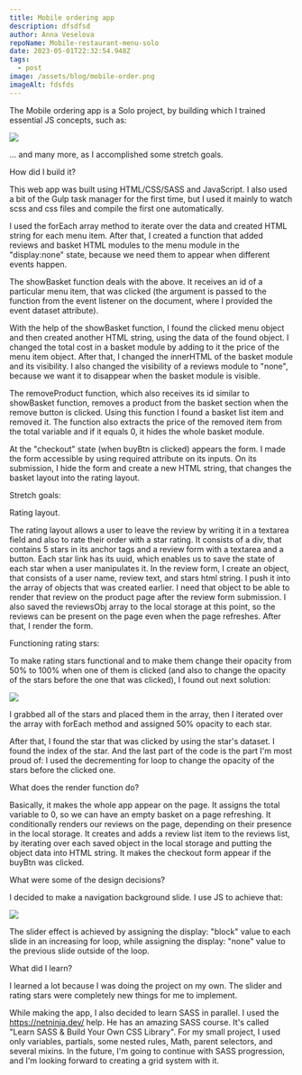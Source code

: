 ```yaml
---
title: Mobile ordering app
description: dfsdfsd
author: Anna Veselova
repoName: Mobile-restaurant-menu-solo
date: 2023-05-01T22:32:54.948Z
tags:
  - post
image: /assets/blog/mobile-order.png
imageAlt: fdsfds
---
```

The Mobile ordering app is a Solo project, by building which I trained essential JS concepts, such as:

![](/assets/blog/essential_js.png)

... and many more, as I accomplished some stretch goals.



How did I build it?

This web app was built using HTML/CSS/SASS and JavaScript. I also used a bit of the Gulp task manager for the first time, but I used it mainly to watch scss and css files and compile the first one automatically. 



I used the forEach array method to iterate over the data and created HTML string for each menu item. After that, I created a function that added reviews and basket HTML modules to the menu module in the "display:none" state, because we need them to appear when different events happen. 



The showBasket function deals with the above. It receives an id of a particular menu item, that was clicked (the argument is passed to the function from the event listener on the document, where I provided the event dataset attribute). 



With the help of the showBasket function, I found the clicked menu object and then created another HTML string, using the data of the found object. I changed the total cost in a basket module by adding to it the price of the menu item object. After that, I changed the innerHTML of the basket module and its visibility. I also changed the visibility of a reviews module to "none", because we want it to disappear when the basket module is visible.



The removeProduct function, which also receives its id similar to showBasket function, removes a product from the basket section when the remove button is clicked. Using this function I found a basket list item and removed it. The function also extracts the price of the removed item from the total variable and if it equals 0, it hides the whole basket module.



At the "checkout" state (when buyBtn is clicked) appears the form. I made the form accessible by using required attribute on its inputs. On its submission, I hide the form and create a new HTML string, that changes the basket layout into the rating layout. 





Stretch goals:

Rating layout. 



The rating layout allows a user to leave the review by writing it in a textarea field and also to rate their order with a star rating. It consists of a div, that contains 5 stars in its anchor tags and a review form with a textarea and a button. Each star link has its uuid, which enables us to save the state of each star when a user manipulates it. In the review form, I create an object, that consists of a user name, review text, and stars html string. I push it into the array of objects that was created earlier. I need that object to be able to render that review on the product page after the review form submission. I also saved the reviewsObj array to the local storage at this point, so the reviews can be present on the page even when the page refreshes. After that, I render the form.

Functioning rating stars:



To make rating stars functional and to make them change their opacity from 50% to 100% when one of them is clicked (and also to change the opacity of the stars before the one that was clicked), I found out next solution: 

![](/assets/blog/stars_code.png)

I grabbed all of the stars and placed them in the array, then I iterated over the array with forEach method and assigned 50% opacity to each star.



After that, I found the star that was clicked by using the star's dataset. I found the index of the star. And the last part of the code is the part I'm most proud of: I used the decrementing for loop to change the opacity of the stars before the clicked one.



What does the render function do? 

Basically, it makes the whole app appear on the page. It assigns the total variable to 0, so we can have an empty basket on a page refreshing. It conditionally renders our reviews on the page, depending on their presence in the local storage. It creates and adds a review list item to the reviews list, by iterating over each saved object in the local storage and putting the object data into HTML string. It makes the checkout form appear if the buyBtn was clicked.



What were some of the design decisions?



I decided to make a navigation background slide. I use JS to achieve that:

![](/assets/blog/navigation_slider.png)

The slider effect is achieved by assigning the display: "block" value to each slide in an increasing for loop, while assigning the display: "none" value to the previous slide outside of the loop.

 



What did I learn?



I learned a lot because I was doing the project on my own. The slider and rating stars were completely new things for me to implement. 



While making the app, I also decided to learn SASS in parallel. I used the https://netninja.dev/ help. He has an amazing SASS course. It's called "Learn SASS & Build Your Own CSS Library". For my small project, I used only variables, partials, some nested rules, Math, parent selectors, and several mixins. In the future, I'm going to continue with SASS progression, and I'm looking forward to creating a grid system with it.
